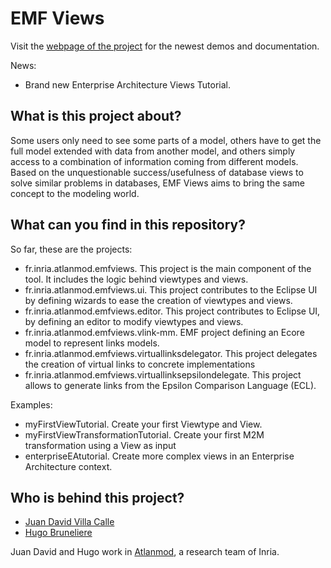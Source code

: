 EMF Views
========

Visit the [webpage of the project](http://emfviews.jdvillacalle.com/) for the newest demos and documentation.

News:

* Brand new Enterprise Architecture Views Tutorial.

What is this project about?
---------------------------

Some users only need to see some parts of a model,  others have to get the full model extended with data from another model, and others simply access to a combination of information coming from different models. Based on the unquestionable success/usefulness of database views to solve similar problems in databases, EMF Views aims to bring the same concept to the modeling world. 

What can you find in this repository?
-------------------------------------

So far, these are the projects:

* fr.inria.atlanmod.emfviews. This project is the main component of the tool. It includes the logic behind viewtypes and views.
* fr.inria.atlanmod.emfviews.ui. This project contributes to the Eclipse UI by defining wizards to ease the creation of viewtypes and views. 
* fr.inria.atlanmod.emfviews.editor. This project contributes to Eclipse UI, by defining an editor to modify viewtypes and views.
* fr.inria.atlanmod.emfviews.vlink-mm. EMF project defining an Ecore model to represent links models.
* fr.inria.atlanmod.emfviews.virtuallinksdelegator. This project delegates the creation of virtual links to concrete implementations
* fr.inria.atlanmod.emfviews.virtuallinksepsilondelegate. This project allows to generate links from the Epsilon Comparison Language (ECL).

Examples:

* myFirstViewTutorial. Create your first Viewtype and View.
* myFirstViewTransformationTutorial. Create your first M2M transformation using a View as input
* enterpriseEAtutorial. Create more complex views in an Enterprise Architecture context.

Who is behind this project?
---------------------------
* [Juan David Villa Calle](https://github.com/juandavidvillacalle "Juan David Villa Calle")
* [Hugo Bruneliere](https://github.com/Hugo-Bruneliere "Jordi Cabot")

Juan David and Hugo work in [Atlanmod](http://www.emn.fr/z-info/atlanmod), a research team of Inria.
